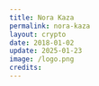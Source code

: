 ```yaml
---
title: Nora Kaza
permalink: nora-kaza
layout: crypto
date: 2018-01-02
update: 2025-01-23
image: /logo.png
credits:
---
```

